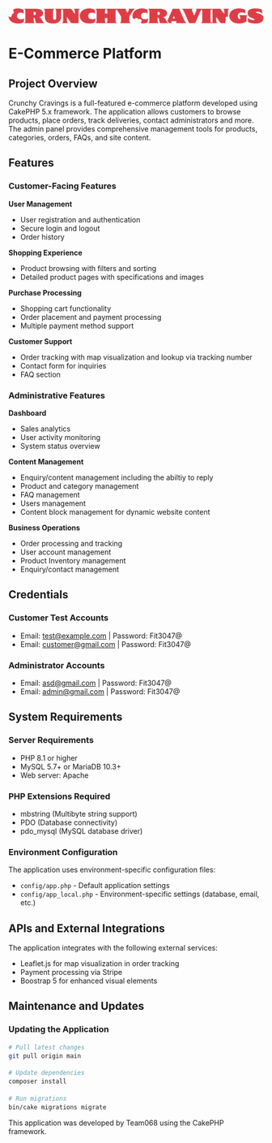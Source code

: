 <img src="webroot/img/cc_logo.png" alt="Crunchy Cravings Logo" width="600" />

# E-Commerce Platform

## Project Overview

Crunchy Cravings is a full-featured e-commerce platform developed using CakePHP 5.x framework. The application allows customers to browse products, place orders, track deliveries, contact administrators and more. The admin panel provides comprehensive management tools for products, categories, orders, FAQs, and site content.

## Features

### Customer-Facing Features

**User Management**
  - User registration and authentication
  - Secure login and logout
  - Order history

**Shopping Experience**
  - Product browsing with filters and sorting
  - Detailed product pages with specifications and images

**Purchase Processing**
  - Shopping cart functionality
  - Order placement and payment processing
  - Multiple payment method support

**Customer Support**
  - Order tracking with map visualization and lookup via tracking number
  - Contact form for inquiries
  - FAQ section

### Administrative Features

**Dashboard**
  - Sales analytics
  - User activity monitoring
  - System status overview

**Content Management**
  - Enquiry/content management including the abiltiy to reply
  - Product and category management
  - FAQ management
  - Users management
  - Content block management for dynamic website content

**Business Operations**
  - Order processing and tracking
  - User account management
  - Product Inventory management
  - Enquiry/contact management

## Credentials

### Customer Test Accounts
- Email: test@example.com | Password: Fit3047@
- Email: customer@gmail.com | Password: Fit3047@

### Administrator Accounts
- Email: asd@gmail.com | Password: Fit3047@
- Email: admin@gmail.com | Password: Fit3047@


## System Requirements

### Server Requirements
- PHP 8.1 or higher
- MySQL 5.7+ or MariaDB 10.3+
- Web server: Apache

### PHP Extensions Required
- mbstring (Multibyte string support)
- PDO (Database connectivity)
- pdo_mysql (MySQL database driver)

### Environment Configuration
The application uses environment-specific configuration files:

- `config/app.php` - Default application settings
- `config/app_local.php` - Environment-specific settings (database, email, etc.)

## APIs and External Integrations
The application integrates with the following external services:

- Leaflet.js for map visualization in order tracking
- Payment processing via Stripe
- Boostrap 5 for enhanced visual elements

## Maintenance and Updates

### Updating the Application
```bash
# Pull latest changes
git pull origin main

# Update dependencies
composer install

# Run migrations
bin/cake migrations migrate
```

This application was developed by Team068 using the CakePHP framework.